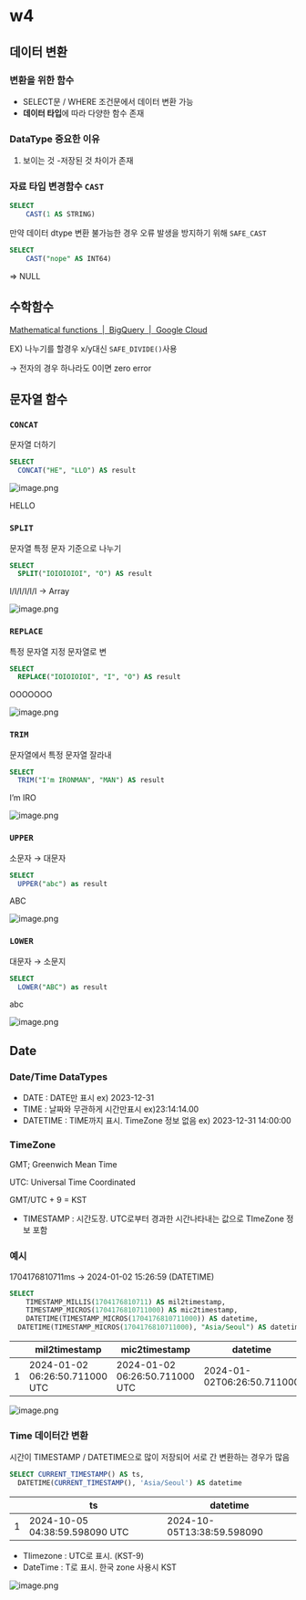 # w4

## 데이터 변환

### 변환을 위한 함수

- SELECT문 / WHERE 조건문에서 데이터 변환 가능
- **데이터 타입**에 따라 다양한 함수 존재

### DataType 중요한 이유

1. 보이는 것 -저장된 것 차이가 존재

### 자료 타입 변경함수 `CAST`

```sql
SELECT
	CAST(1 AS STRING)
```

만약 데이터 dtype 변환 불가능한 경우 오류 발생을 방지하기 위해 `SAFE_CAST`

```sql
SELECT
	CAST("nope" AS INT64)
```

⇒ NULL

## 수학함수

[Mathematical functions  |  BigQuery  |  Google Cloud](https://cloud.google.com/bigquery/docs/reference/standard-sql/mathematical_functions)

EX) 나누기를 할경우 x/y대신 `SAFE_DIVIDE()`사용

→ 전자의 경우 하나라도 0이면 zero error

## 문자열 함수

### `CONCAT`

문자열 더하기

```sql
SELECT
  CONCAT("HE", "LLO") AS result
```

![image.png](image.png)

HELLO

### `SPLIT`

문자열 특정 문자 기준으로 나누기

```sql
SELECT
  SPLIT("IOIOIOIOI", "O") AS result
```

I/I/I/I/I/I → Array

![image.png](image%201.png)

### `REPLACE`

특정 문자열 지정 문자열로 변

```sql
SELECT
  REPLACE("IOIOIOIOI", "I", "O") AS result
```

OOOOOOO

![image.png](image%202.png)

### `TRIM`

문자열에서 특정 문자열 잘라내

```sql
SELECT
  TRIM("I'm IRONMAN", "MAN") AS result
```

I’m IRO

![image.png](image%203.png)

### `UPPER`

소문자 → 대문자

```sql
SELECT
  UPPER("abc") as result
```

ABC

![image.png](image%204.png)

### `LOWER`

대문자 → 소문지

```sql
SELECT
  LOWER("ABC") as result
```

abc

![image.png](image%205.png)

## Date

### Date/Time DataTypes

- DATE : DATE만 표시 ex) 2023-12-31
- TIME : 날짜와 무관하게 시간만표시 ex)23:14:14.00
- DATETIME : TIME까지 표시. TimeZone 정보 없음 ex) 2023-12-31 14:00:00

### TimeZone

GMT; Greenwich Mean Time

UTC: Universal Time Coordinated

GMT/UTC + 9 = KST

- TIMESTAMP : 시간도장. UTC로부터 경과한 시간나타내는 값으로 TImeZone 정보 포함

### 예시

1704176810711ms → 2024-01-02 15:26:59 (DATETIME)

```sql
SELECT
	TIMESTAMP_MILLIS(1704176810711) AS mil2timestamp,
	TIMESTAMP_MICROS(1704176810711000) AS mic2timestamp,
	DATETIME(TIMESTAMP_MICROS(1704176810711000)) AS datetime,
  DATETIME(TIMESTAMP_MICROS(1704176810711000), "Asia/Seoul") AS datetimeasia
```

|  | **mil2timestamp** | **mic2timestamp** | **datetime** | **datetimeasia** |
| --- | --- | --- | --- | --- |
| 1 | 2024-01-02 06:26:50.711000 UTC | 2024-01-02 06:26:50.711000 UTC | 2024-01-02T06:26:50.711000 | 2024-01-02T15:26:50.711000 |

![image.png](image%206.png)

### Time 데이터간 변환

시간이 TIMESTAMP / DATETIME으로 많이 저장되어 서로 간 변환하는 경우가 많음

```sql
SELECT CURRENT_TIMESTAMP() AS ts, 
  DATETIME(CURRENT_TIMESTAMP(), 'Asia/Seoul') AS datetime
```

|  | **ts** | **datetime** |
| --- | --- | --- |
| 1 | 2024-10-05 04:38:59.598090 UTC | 2024-10-05T13:38:59.598090 |
- TIimezone : UTC로 표시. (KST-9)
- DateTime : T로 표시. 한국 zone 사용시 KST

![image.png](image%207.png)